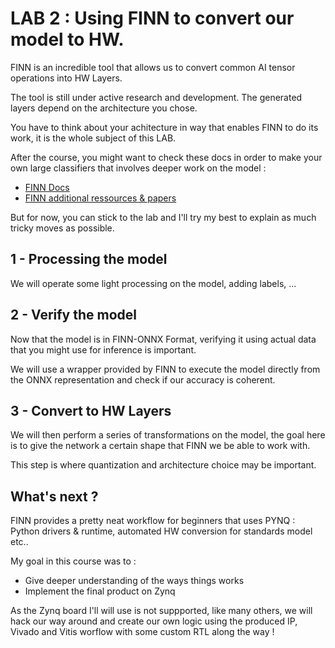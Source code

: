 # LAB 2 : Using FINN to convert our model to HW.

FINN is an incredible tool that allows us to convert common AI tensor operations into HW Layers.

The tool is still under active research and development. The generated layers depend on the architecture you chose.

You have to think about your achitecture in way that enables FINN to do its work, it is the whole subject of this LAB.

After the course, you might want to check these docs in order to make your own large classifiers that involves deeper work on the model :
- [FINN Docs](https://finn.readthedocs.io/en/latest/)
- [FINN additional ressources & papers](https://xilinx.github.io/finn/quickstart)

But for now, you can stick to the lab and I'll try my best to explain as much tricky moves as possible.

## 1 - Processing the model

We will operate some light processing on the model, adding labels, ...

## 2 - Verify the model

Now that the model is in FINN-ONNX Format, verifying it using actual data that you might use for inference is important.

We will use a wrapper provided by FINN to execute the model directly from the ONNX representation and check if our accuracy is coherent.

## 3 - Convert to HW Layers

We will then perform a series of transformations on the model, the goal here is to give the network a certain shape that FINN we be able to work with.

This step is where quantization and architecture choice may be important.

## What's next ?

FINN provides a pretty neat workflow for beginners that uses PYNQ : Python drivers & runtime, automated HW conversion for standards model etc..

My goal in this course was to :
- Give deeper understanding of the ways things works
- Implement the final product on Zynq

As the Zynq board I'll will use is not suppported, like many others, we will hack our way around and create our own logic using the produced IP, Vivado and Vitis worflow with some custom RTL along the way !
